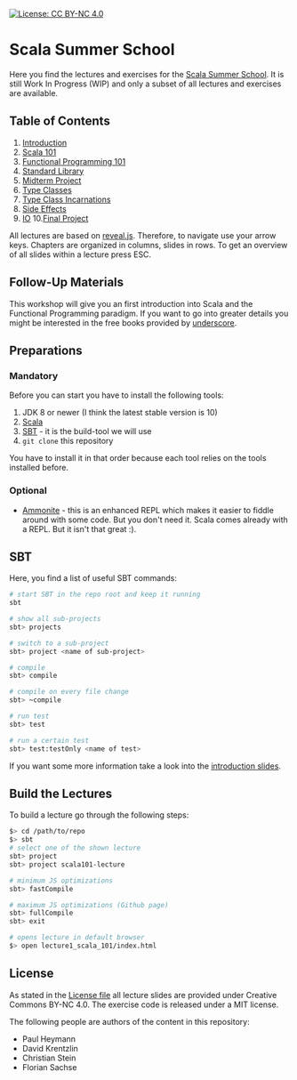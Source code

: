 [![License: CC BY-NC 4.0](https://licensebuttons.net/l/by-nc/4.0/80x15.png)](https://creativecommons.org/licenses/by-nc/4.0/)

# Scala Summer School
Here you find the lectures and exercises for the [Scala Summer School](http://scalasummerschool.github.io). It is still Work In Progress (WIP) and only a subset of all lectures and exercises are available.

## Table of Contents
 1. [Introduction](https://scalasummerschool.github.io/lectures/introduction)
 2. [Scala 101](https://scalasummerschool.github.io/lectures/lecture1_scala_101)
 3. [Functional Programming 101](https://scalasummerschool.github.io/lectures/lecture2_fp_101)
 4. [Standard Library](https://scalasummerschool.github.io/lectures/lecture3_std_lib)
 5. [Midterm Project](https://www.github.com/scalasummerschool/lectures/tree/master/xtictactoe)
 6. [Type Classes](https://scalasummerschool.github.io/lectures/lecture4_typeclasses_101)
 7. [Type Class Incarnations](https://scalasummerschool.github.io/lectures/lecture5_typeclasses_incarnations)
 8. [Side Effects](https://scalasummerschool.github.io/lectures/lecture6_side_effects)
 9. [IO](https://scalasummerschool.github.io/lectures/lecture7_io)
 10.[Final Project](https://www.github.com/scalasummerschool/tictactoe)
 
All lectures are based on [reveal.js](https://github.com/hakimel/reveal.js). Therefore, to navigate use your arrow keys. Chapters are organized in columns, slides in rows. To get an overview of all slides within a lecture press ESC.

## Follow-Up Materials
This workshop will give you an first introduction into Scala and the Functional Programming paradigm. If you want to go into greater details you might be interested in the free books provided by [underscore](https://underscore.io/training/).

## Preparations
### Mandatory
Before you can start you have to install the following tools:
 1. JDK 8 or newer (I think the latest stable version is 10)
 2. [Scala](https://www.scala-lang.org/download/)
 3. [SBT](https://www.scala-sbt.org/download.html) - it is the build-tool we will use
 4. `git clone` this repository
 
 You have to install it in that order because each tool relies on the tools installed before.
 
 ### Optional
  - [Ammonite](http://ammonite.io/#Ammonite-REPL) - this is an enhanced REPL which makes it easier to fiddle around with some code. But you don't need it. Scala comes already with a REPL. But it isn't that great :).

## SBT
Here, you find a list of useful SBT commands:

```bash
# start SBT in the repo root and keep it running
sbt

# show all sub-projects
sbt> projects

# switch to a sub-project
sbt> project <name of sub-project>

# compile
sbt> compile

# compile on every file change
sbt> ~compile

# run test
sbt> test

# run a certain test
sbt> test:testOnly <name of test>
```

If you want some more information take a look into the [introduction slides](https://scalasummerschool.github.io/lectures/introduction/).

## Build the Lectures
To build a lecture go through the following steps:

```bash
$> cd /path/to/repo
$> sbt
# select one of the shown lecture
sbt> project
sbt> project scala101-lecture

# minimum JS optimizations
sbt> fastCompile

# maximum JS optimizations (Github page)
sbt> fullCompile
sbt> exit

# opens lecture in default browser
$> open lecture1_scala_101/index.html
```

## License
As stated in the [License file](https://github.com/scalasummerschool/lectures/blob/master/LICENSE) all lecture slides are provided under Creative Commons BY-NC 4.0. The exercise code is released under a MIT license.

The following people are authors of the content in this repository:
 - Paul Heymann
 - David Krentzlin
 - Christian Stein
 - Florian Sachse
